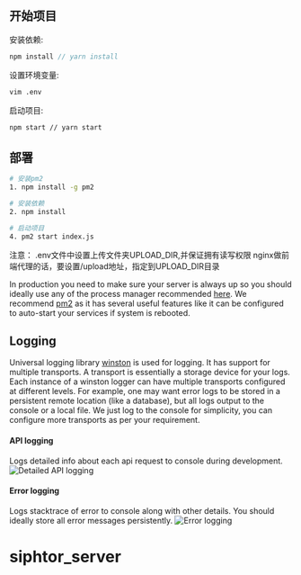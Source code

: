 
## 开始项目

安装依赖:
```js
npm install // yarn install
```

设置环境变量:
```sh
vim .env
```

启动项目:
```sh
npm start // yarn start

```

## 部署

```sh
# 安装pm2
1. npm install -g pm2

# 安装依赖
2. npm install

# 启动项目
4. pm2 start index.js

```
注意： .env文件中设置上传文件夹UPLOAD_DIR,并保证拥有读写权限
  nginx做前端代理的话，要设置/upload地址，指定到UPLOAD_DIR目录

In production you need to make sure your server is always up so you should ideally use any of the process manager recommended [here](http://expressjs.com/en/advanced/pm.html).
We recommend [pm2](http://pm2.keymetrics.io/) as it has several useful features like it can be configured to auto-start your services if system is rebooted.

## Logging

Universal logging library [winston](https://www.npmjs.com/package/winston) is used for logging. It has support for multiple transports.  A transport is essentially a storage device for your logs. Each instance of a winston logger can have multiple transports configured at different levels. For example, one may want error logs to be stored in a persistent remote location (like a database), but all logs output to the console or a local file. We just log to the console for simplicity, you can configure more transports as per your requirement.

#### API logging
Logs detailed info about each api request to console during development.
![Detailed API logging](https://cloud.githubusercontent.com/assets/4172932/12563354/f0a4b558-c3cf-11e5-9d8c-66f7ca323eac.JPG)

#### Error logging
Logs stacktrace of error to console along with other details. You should ideally store all error messages persistently.
![Error logging](https://cloud.githubusercontent.com/assets/4172932/12563361/fb9ef108-c3cf-11e5-9a58-3c5c4936ae3e.JPG)


# siphtor_server
